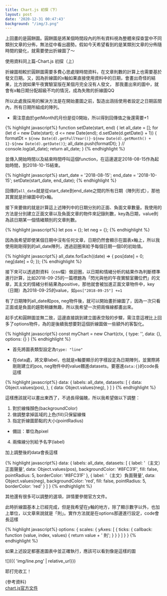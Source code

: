 ```yaml
---
title: Chart.js 初探（下）
layout: post
date: '2020-12-31 00:47:43'
background: "/img/3.png"
---
```


上回畫的是圓餅圖。圓餅圖是將某個時間段內的所有資料視為整體來探查當中不同類別文章的分佈，無法從中看出趨勢。假如今天希望看到的是某類別文章的分佈隨時間的變化，就需要使出折線圖了～

使用資料同上篇-Chart.js 初探（上）

折線圖相較於圓餅圖需要多費心思處理時間資料，在文章則數的計算上也需要基於發文日期。又，因為折線圖的x軸如果直接使用資料中的日期，會畫出奇怪的結果，比方說如果午夜實驗室版在某個月完全沒有人發文，
那我畫出來的圖中，就會有x軸日期分配超級不均的情況，成為失敗的折線圖QQ

所以此處我採用的解決方法是在開始畫圖之前，製造出涵括使用者設定之日期區間內，所有日期所組成的陣列。
- 需注意由於getMonth的月份是從0開始，所以得到回傳值之後還需要+1

{% highlight javascript%}
function setDate(start, end) {
	let all_date = [];
	for (let d = new Date(start); d <= new Date(end); d.setDate(d.getDate() + 1)) {
		formatDt = `${new Date(d).getFullYear()}-${new Date(d).getMonth() + 1}-${new Date(d).getDate()}`;
		all_date.push(formatDt);
	}
	// console.log(all_date);
	return all_date;
} 
{% endhighlight %} 

並傳入開始時間以及結束時間呼叫這個function，在這邊選定2018-08-15作為起始時間，到2018-10-15結束。

{% highlight javascript%}
start_date = '2018-08-15';
end_date = '2018-10-15';
setDate(start_date, end_date);
{% endhighlight %} 

回傳的```all_date```就是從start_date到end_date之間的所有日期（陣列形式），那他其實就是折線圖中的x軸。

接下來要做的就是計算這上述陣列中的日期分別的正面、負面文章數量。我使用的方法是分別建立正面文章以及負面文章的物件來記錄則數，key為日期，value則為該日期某一個情緒類別的文章則數。

{% highlight javascript%}
let pos = {};
let neg = {};
{% endhighlight %} 

因為我希望即使某個日期中沒有任何文章，日期仍然會顯示在圖表x軸上，所以我使用剛剛得到的all_date陣列，透過迴圈來給予每個日期一個0的初始值。

{% highlight javascript%}
all_date.forEach((date) => {
		pos[date] = 0;
		neg[date] = 0;
	});
{% endhighlight %} 

接下來可以透過對資料（csv檔）做迴圈，以日期和情緒分析的結果作為判斷標準進行計算，比如2018-09-25的一篇標題為「閃光與他的午夜實驗室攤位們」的文章，其主文的情緒分析結果為positive，那他就會被加進正面文章物件中，key（日期）為2018-09-25的value，如```pos["2018-09-25"] +=1 ```

有了日期陣列all_date和pos, neg物件後，就可以開始畫折線圖了，因為一次只看正面或是負面的趨勢稍嫌無趣，所以我希望一次把兩條線都畫出來。

起手式和圓餅圖並無二致，這邊直接跳到建立圖表空殼的步驟，需注意這裡比上回多了options物件，為的是後續我想要對這個折線圖做一些額外的客製化。

{% highlight javascript%}
const myChart = new Chart(ctx, {
	type: '',
	data: {},
	options: {}
)
{% endhighlight %} 

- 首先將圖表類型設定為```type: "line"```

- 在data處，將文章label，也就是x軸要顯示的字樣設定為日期陣列，並實際將剛剛建立的pos, neg物件中的value餵進datasets。要塞進```data:{}```的code長這樣

{% highlight javascript%}
data: {
 labels: all_date,
 datasets: [
	 {
		 data: Object.values(pos),
	 },
	 {
		 data: Object.values(neg),
	 }
 ] 
}
{% endhighlight %} 

這樣應該就可以畫出東西了，不過長得偏醜，所以我希望做以下調整：

1. 對於線條顏色(backgroundColor)
2. 做調整拿掉區域的上色(fill)只保留線條
3. 指定折線圖節點的大小(pointRadius)
- 備註：單位為pixel
4. 兩條線分別給予名字(label)

加上調整後的data會長這樣

{% highlight javascript%}
data: {
	labels: all_date,
	datasets: [
		{
			label: '（主文）正面聲量',
			data: Object.values(pos),
			backgroundColor: '#8FC31F',
			fill: false,
			pointRadius: 5,
			borderColor: '#8FC31F'
		},
		{
			label: '（主文）負面聲量',
			data: Object.values(neg),
			backgroundColor: 'red',
			fill: false,
			pointRadius: 5,
			borderColor: 'red'
		}
	]
}
{% endhighlight %} 

其他還有很多可以調整的選項，詳情要參閱官方文件。

此時折線圖基本上已經完成，但是我希望在y軸的地方，除了顯示數字以外，也加上單位，以文章來說就是「則」。實作方法就是在options那邊進行設定，code會長這樣

{% highlight javascript%}
options: {
	scales: {
		yAxes: [
			{
				ticks: {
					callback: function (value, index, values) {
						return value + ' 則';
					}
				}
			}
		]
	}
}
{% endhighlight %} 

如果上述設定都塞進圖表中並正確執行，應該可以看到像是這樣的圖

![]({{ 'img/line.png' | relative_url}})


耶打完收工！

{參考資料}<br>
[chart.js官方文件](https://www.chartjs.org/docs/latest/)
